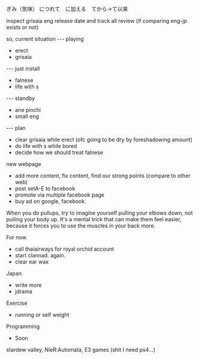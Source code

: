 ぎみ（気味） につれて　に加える　てから→て以来

inspect grisaia eng release date and track all review (if comparing eng-jp exists or not)

so, current situation
--- playing
- erect
- grisaia

--- just install
- falnese
- life with s

--- standby
- ane pinchi
- small eng

--- plan
- clear grisaia while erect (ofc going to be dry by foreshadowing amount)
- do life with s while bored
- decide how we should treat falnese

new webpage
- add more content, fix content, find our strong points (compare to other web)
- post setA-E to facebook
- promote via multiple facebook page
- buy ad on google, facebook.

When you do pullups, try to imagine yourself pulling your elbows down, not pulling your body up. It's a mental trick that can make them feel easier, because it forces you to use the muscles in your back more.

For now.
- call thaiairways for royal orchid account
- start clannad. again.
- clear ear wax

Japan
- write more
- jdrama

Exercise
- running or self weight

Programming
- Soon

stardew valley, 
NieR:Automata,
E3 games (shit I need ps4...)


